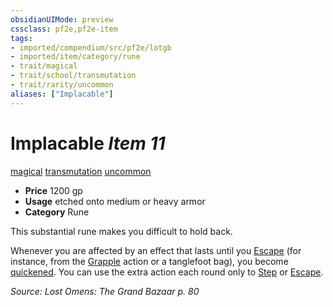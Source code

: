 ```yaml
---
obsidianUIMode: preview
cssclass: pf2e,pf2e-item
tags:
- imported/compendium/src/pf2e/lotgb
- imported/item/category/rune
- trait/magical
- trait/school/transmutation
- trait/rarity/uncommon
aliases: ["Implacable"]
---
```

# Implacable *Item 11*  
[magical](magical.md)  [transmutation](transmutation.md)  [uncommon](uncommon.md)  

- **Price** 1200 gp
- **Usage** etched onto medium or heavy armor
- **Category** Rune

This substantial rune makes you difficult to hold back.

Whenever you are affected by an effect that lasts until you [Escape](escape.md) (for instance, from the [Grapple](rules/actions/grapple.md) action or a tanglefoot bag), you become [quickened](conditions.md#Quickened). You can use the extra action each round only to [Step](step.md) or [Escape](escape.md).

*Source: Lost Omens: The Grand Bazaar p. 80*